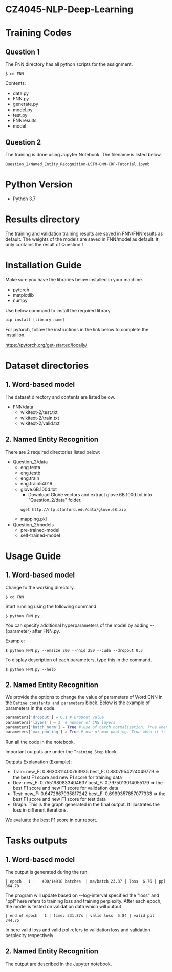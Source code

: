 # CZ4045-NLP-Deep-Learning

# Training Codes
## Question 1
The FNN directory has all python scripts for the assignment. 
```
$ cd FNN
```
Contents:
* data.py
* FNN.py
* generate.py
* model.py
* test.py
* FNNresults
* model

## Question 2
The training is done using Jupyter Notebook. The filename is listed below.

`Question_2/Named_Entity_Recognition-LSTM-CNN-CRF-Tutorial.ipynb`

# Python Version
* Python 3.7

# Results directory
The training and validation training results are saved in FNN/FNNresults as default.
The weights of the models are saved in FNN/model as default. It only contains the result of Question 1.

# Installation Guide
Make sure you have the libraries below installed in your machine.
* pytorch
* matplotlib
* numpy

Use below command to install the required library.
```
pip install [library name]
```

For pytorch, follow the instructions in the link below to complete the installion.

https://pytorch.org/get-started/locally/

# Dataset directories
## 1. Word-based model
The dataset directory and contents are listed below.
* FNN/data
  * wikitext-2/test.txt
  * wikitext-2/train.txt
  * wikitext-2/valid.txt

## 2. Named Entity Recognition
There are 2 required directories listed below:
* Question_2/data
  * eng.testa
  * eng.testb
  * eng.train
  * eng.train54019
  * glove.6B.100d.txt
    * Download GloVe vectors and extract glove.6B.100d.txt into "Question_2/data" folder.
    ```
    wget http://nlp.stanford.edu/data/glove.6B.zip
    ```
  * mapping.pkl
* Question_2/models
  * pre-trained-model
  * self-trained-model

# Usage Guide
## 1. Word-based model
Change to the working directory.
```
$ cd FNN
```
Start running using the following command

```
$ python FNN.py
```

You can specify additional hyperparameters of the model by adding --{parameter} after FNN.py.

Example:
```
$ python FNN.py --emsize 200 --nhid 250 --cuda --dropout 0.5
```

To display description of each parameters, type this in the command.
```
$ python FNN.py --help
```

## 2. Named Entity Recognition
We provide the options to change the value of parameters of Word CNN in the `Define constants and parameters` block. Below is the example of parameters in the code.
```python
parameters['dropout'] = 0.1 # Dropout value
parameters['layers'] = 3  # number of CNN layers
parameters['batch_norm'] = True # use of batch normalization. True when it is used.
parameters['max_pooling'] = True # use of max pooling. True when it is used.
```
Run all the code in the notebook.

Important outputs are under the `Training Step` block.

Outputs Explanation (Example):
* Train: new_F: 0.8630311400763935 best_F: 0.8807954224049779 => the best F1 score and new F1 score for training data
* Dev: new_F: 0.7551980833404637 best_F: 0.7975013014055179 => the best F1 score and new F1 score for validation data
* Test: new_F: 0.6472667935817242 best_F: 0.6999357857077333  => the best F1 score and new F1 score for test data
* Graph: This is the graph generated in the final output. It illustrates the loss in different iterations.

We evaluate the best F1 score in our report.

# Tasks outputs
## 1. Word-based model
The output is generated during the run.
```
| epoch   1 |   400/14918 batches  | ms/batch 23.37 | loss  6.76 | ppl   864.78
```
The program will update based on --log-interval specified the "loss" and "ppl" here refers to training loss and training perplexity.
After each epoch, the model is tested on validation data which will output
```
| end of epoch   1 | time: 331.87s | valid loss  5.84 | valid ppl   344.75
```
In here valid loss and valid ppl refers to validation loss and validation perplexity respectively.

## 2. Named Entity Recognition 
The output are described in the Jupyter notebook.

